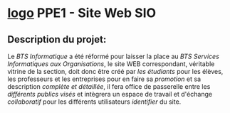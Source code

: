 # [logo](/images/logo-bts.png) PPE1 - Site Web SIO
## Description du projet:
Le *BTS Informatique* a été réformé pour laisser la place au *BTS Services Informatiques aux Organisations*, le site WEB correspondant, véritable vitrine de la section, doit donc être créé par *les étudiants* pour les élèves, les professeurs et les entreprises pour en faire sa *promotion* et sa description *complète et détaillée*, il fera office de passerelle entre les *différents publics visés* et intègrera un espace de travail et d'échange *collaboratif* pour les différents utilisateurs *identifier* du site.
